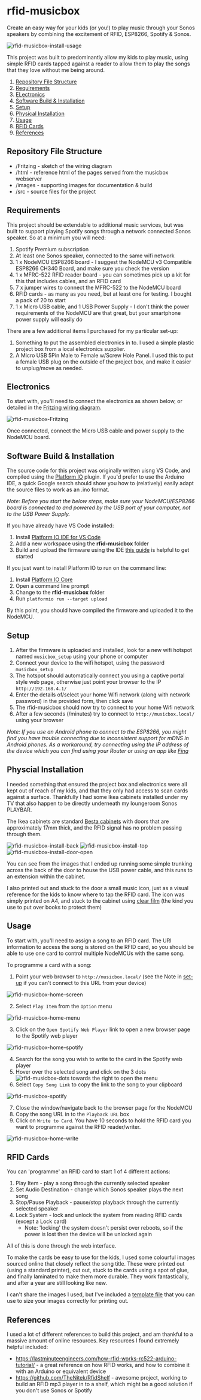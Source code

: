 # rfid-musicbox

Create an easy way for your kids (or you!) to play music through your Sonos speakers by combining the excitement of RFID, ESP8266, Spotify & Sonos.

![rfid-musicbox-install-usage](images/install_usage.jpg) 

This project was built to predominantly allow my kids to play music, using simple RFID cards tapped against a reader to allow them to play the songs that they love without me being around.

1. [Repository File Structure](#repository-file-structure)
2. [Requirements](#requirements)
3. [ELectronics](#electronics)
4. [Software Build & Installation](#software-build--installation)
5. [Setup](#setup)
6. [Physical Installation](#physcial-installation)
7. [Usage](#usage)
8. [RFID Cards](#rfid-cards)
9. [References](#references)

## Repository File Structure
- /Fritzing - sketch of the wiring diagram
- /html - reference html of the pages served from the musicbox webserver
- /images - supporting images for documentation & build
- /src - source files for the project

## Requirements
This project should be extendable to additional music services, but was built to support playing Spotify songs through a network connected Sonos speaker. So at a minimum you will need:
1. Spotify Premium subscription
2. At least one Sonos speaker, connected to the same wifi network
3. 1 x NodeMCU ESP8266 board - I suggest the NodeMCU v3 Compatible ESP8266 CH340 Board, and make sure you check the version
4. 1 x MFRC-522 RFID reader board - you can sometimes pick up a kit for this that includes cables, and an RFID card
5. 7 x jumper wires to connect the MFRC-522 to the NodeMCU board
6. RFID cards - as many as you need, but at least one for testing. I bought a pack of 20 to start
7. 1 x Micro USB cable, and 1 USB Power Supply - I don't think the power requirements of the NodeMCU are that great, but your smartphone power supply will easily do

There are a few additional items I purchased for my particular set-up:
1. Something to put the assembled electronics in to. I used a simple plastic project box from a local electronics supplier.
2. A Micro USB 5Pin Male to Female w/Screw Hole Panel. I used this to put a female USB plug on the outside of the project box, and make it easier to unplug/move as needed.

## Electronics
To start with, you'll need to connect the electronics as shown below, or detailed in the [Fritzing wiring diagram](Fritzing/RFID-Musicbox.fzz).

![rfid-musicbox-Fritzing](images/fritzing.png)

Once connected, connect the Micro USB cable and power supply to the NodeMCU board.

## Software Build & Installation
The source code for this project was originally written uisng VS Code, and compiled using the [Platform IO](https://platformio.org/) plugin. If you'd prefer to use the Arduino IDE, a quick Google search should show you how to (relatively) easily adapt the source files to work as an .ino format.

*Note: Before you start the below steps, make sure your NodeMCU/ESP8266 board is connected to and powered by the USB port of your computer, not to the USB Power Supply.*

If you have already have VS Code installed:
1. Install [Platform IO IDE for VS Code](https://platformio.org/install/ide?install=vscode)
2. Add a new workspace using the **rfid-musicbox** folder
3. Build and upload the firmware using the IDE [this guide](https://docs.platformio.org/en/latest/integration/ide/vscode.html#ide-vscode) is helpful to get started

If you just want to install Platform IO to run on the command line:
1. Install [Platform IO Core](https://platformio.org/install/cli)
2. Open a command line prompt
3. Change to the **rfid-musicbox** folder
4. Run `platformio run --target upload`

By this point, you should have compiled the firmware and uploaded it to the NodeMCU.

## Setup
1. After the firmware is uploaded and installed, look for a new wifi hotspot named `musicbox_setup` using your phone or computer
2. Connect your device to the wifi hotspot, using the password `musicbox_setup`
3. The hotspot should automatically connect you using a captive portal style web page, otherwise just point your browser to the IP `http://192.168.4.1/`
4. Enter the details of/select your home Wifi network (along with network password) in the provided form, then click save
5. The rfid-musicbox should now try to connect to your home Wifi network
6. After a few seconds (/minutes) try to connect to `http://musicbox.local/` using your browser

*Note: If you use an Android phone to connect to the ESP8266, you might find you have trouble connecting due to inconsistent support for mDNS in Android phones. As a workaround, try connecting using the IP address of the device which you can find using your Router or using an app like [Fing](https://www.fing.com/products/fing-app)*

## Physcial Installation
I needed something that ensured the project box and electronics were all kept out of reach of my kids, and that they only had access to scan cards against a surface. Thankfully I had some Ikea cabinets installed under my TV that also happen to be directly underneath my loungeroom Sonos PLAYBAR.

The Ikea cabinets are standard [Besta cabinets](https://www.ikea.com/au/en/p/besta-tv-bench-with-doors-white-lappviken-white-s19299137/) with doors that are approximately 17mm thick, and the RFID signal has no problem passing through them.

![rfid-musicbox-install-back](images/install_back.jpg) ![rfid-musicbox-install-top](images/install_top.jpg) ![rfid-musicbox-install-door-open](images/install_door_open.jpg)

You can see from the images that I ended up running some simple trunking across the back of the door to house the USB power cable, and this runs to an extension within the cabinet.

I also printed out and stuck to the door a small music icon, just as a visual reference for the kids to know where to tap the RFID card. The icon was simply printed on A4, and stuck to the cabinet using [clear film](https://www.officeworks.com.au/shop/officeworks/p/studymate-self-adhesive-book-cover-roll-450mm-x-5m-clear-sm5450) (the kind you use to put over books to protect them)

## Usage
To start with, you'll need to assign a song to an RFID card. The URI information to access the song is stored on the RFID card, so you should be able to use one card to control multiple NodeMCUs with the same song.

To programme a card with a song:
1. Point your web browser to `http://musicbox.local/` (see the Note in [set-up](#setup) if you can't connect to this URL from your device)

![rfid-musicbox-home-screen](images/home_screen.jpg)

2. Select `Play Item` from the `Option` menu

![rfid-musicbox-home-menu](images/home_menu.jpg)

3. Click on the `Open Spotify Web Player` link to open a new browser page to the Spotify web player

![rfid-musicbox-home-spotify](images/home_spotify.jpg)

4. Search for the song you wish to write to the card in the Spotify web player
5. Hover over the selected song and click on the 3 dots ![rfid-musicbox-dots](images/dots.jpg) towards the right to open the menu
6. Select `Copy Song Link` to copy the link to the song to your clipboard

![rfid-musicbox-spotify](images/spotify.jpg)

7. Close the window/navigate back to the browser page for the NodeMCU
8. Copy the song URL in to the `Playback URL` box
9. Click on `Write to Card`. You have 10 seconds to hold the RFID card you want to programme against the RFID reader/writer.

![rfid-musicbox-home-write](images/home_write.jpg)

## RFID Cards
You can 'programme' an RFID card to start 1 of 4 different actions:
1. Play Item - play a song through the currently selected speaker
2. Set Audio Destination - change which Sonos speaker plays the next song
3. Stop/Pause Playback - pause/stop playback through the currently selected speaker
4. Lock System - lock and unlock the system from reading RFID cards (except a Lock card)
   - Note: 'locking' the system doesn't persist over reboots, so if the power is lost then the device will be unlocked again

All of this is done through the web interface.

To make the cards be easy to use for the kids, I used some colourful images sourced online that closely reflect the song title. These were printed out (using a standard printer), cut out, stuck to the cards using a spot of glue, and finally laminated to make them more durable. They work fantastically, and after a year are still looking like new.

I can't share the images I used, but I've included a [template file](images/card_template.afphoto) that you can use to size your images correctly for printing out.

## References
I used a lot of different references to build this project, and am thankful to a massive amount of online resources. Key resources I found extremely helpful included:
- https://lastminuteengineers.com/how-rfid-works-rc522-arduino-tutorial/ - a great reference on how RFID works, and how to combine it with an Arduino or equivalent device
- https://github.com/TheNitek/RfidShelf - awesome project, working to build an RFID mp3 player in to a shelf, which might be a good solution if you don't use Sonos or Spotify
